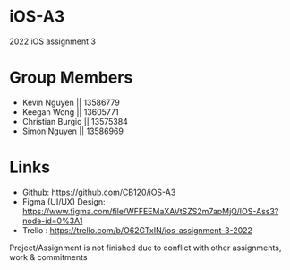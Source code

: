 # iOS-A3
2022 iOS assignment 3 

# Group Members
- Kevin Nguyen || 13586779
- Keegan Wong || 13605771 
- Christian Burgio || 13575384
- Simon Nguyen || 13586969

# Links
- Github: https://github.com/CB120/iOS-A3
- Figma (UI/UX) Design: https://www.figma.com/file/WFFEEMaXAVtSZS2m7apMjQ/IOS-Ass3?node-id=0%3A1
- Trello : https://trello.com/b/O62GTxIN/ios-assignment-3-2022

Project/Assignment is not finished due to conflict with other assignments, work & commitments
